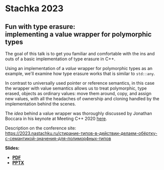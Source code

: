 # Stachka 2023

## Fun with type erasure:<br>implementing a value wrapper for polymorphic types

The goal of this talk is to get you familiar and comfortable with the ins and outs of a basic implementation of type erasure in C++.

Using an implementation of a _value_ wrapper for polymorphic types as an example, we'll examine how type erasure works that is similar to `std::any`.

In contrast to universally used pointer or reference semantics, in this case the wrapper with value semantics allows us to treat polymorphic, type erased, objects as ordinary values: move them around, copy, and assign new values, with all the headaches of ownership and cloning handled by the implementation behind the scenes.

The _idea_ behind a value wrapper was thoroughly discussed by Jonathan Boccara in his keynote at Meeting C++ 2020 [here](https://www.youtube.com/watch?v=mU_n_ohIHQk).

Description on the conference site:\
[https://2023.nastachku.ru/<wbr>стирание-типов-в-действии-делаем-обёртку-с-семантикой-значения-для-полиморфных-типов](https://2023.nastachku.ru/%D1%81%D1%82%D0%B8%D1%80%D0%B0%D0%BD%D0%B8%D0%B5-%D1%82%D0%B8%D0%BF%D0%BE%D0%B2-%D0%B2-%D0%B4%D0%B5%D0%B9%D1%81%D1%82%D0%B2%D0%B8%D0%B8-%D0%B4%D0%B5%D0%BB%D0%B0%D0%B5%D0%BC-%D0%BE%D0%B1%D1%91%D1%80%D1%82%D0%BA%D1%83-%D1%81-%D1%81%D0%B5%D0%BC%D0%B0%D0%BD%D1%82%D0%B8%D0%BA%D0%BE%D0%B9-%D0%B7%D0%BD%D0%B0%D1%87%D0%B5%D0%BD%D0%B8%D1%8F-%D0%B4%D0%BB%D1%8F-%D0%BF%D0%BE%D0%BB%D0%B8%D0%BC%D0%BE%D1%80%D1%84%D0%BD%D1%8B%D1%85-%D1%82%D0%B8%D0%BF%D0%BE%D0%B2)

**Slides:**
* **[PDF](Fun%20with%20type%20erasure-implementing%20a%20value%20wrapper%20for%20polymorphic%20types.pdf)**
* **[PPTX](Fun%20with%20type%20erasure-implementing%20a%20value%20wrapper%20for%20polymorphic%20types.pptx)**